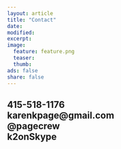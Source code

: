 ```yaml
---
layout: article
title: "Contact"
date: 
modified:
excerpt:
image:
  feature: feature.png
  teaser:
  thumb:
ads: false  
share: false
---
```


<div class="bullets">
	<h2>
	<div class="bullet-content">
	  <i class="fa fa-phone"></i> 415-518-1176
	</div>
	<div class="bullet-content">
	  <i class="fa fa-envelope"></i> karenkpage@gmail.com
	</div>
	<div class="bullet-content">
	  <i class="fa fa-twitter"></i> @pagecrew
	</div>
	<div class="bullet-content">
	  <i class="fa fa-skype"></i> k2onSkype
	</div>
</h2>
</div>


